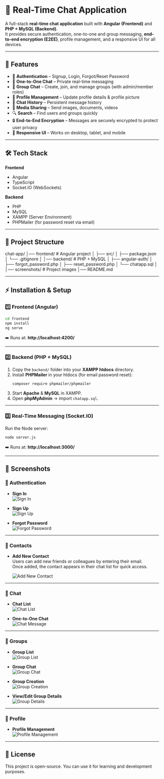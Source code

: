 # 💬 Real-Time Chat Application

A full-stack **real-time chat application** built with **Angular (Frontend)** and **PHP + MySQL (Backend)**.  
It provides secure authentication, one-to-one and group messaging, **end-to-end encryption (E2EE)**, 
profile management, and a responsive UI for all devices.

---

## 🚀 Features
- 🔐 **Authentication** – Signup, Login, Forgot/Reset Password
- 💬 **One-to-One Chat** – Private real-time messaging
- 👥 **Group Chat** – Create, join, and manage groups (with admin/member roles)
- 👤 **Profile Management** – Update profile details & profile picture
- 📜 **Chat History** – Persistent message history
- 📂 **Media Sharing** – Send images, documents, videos
- 🔍 **Search** – Find users and groups quickly
- 🔒 **End-to-End Encryption** – Messages are securely encrypted to protect user privacy
- 📱 **Responsive UI** – Works on desktop, tablet, and mobile

---

## 🛠 Tech Stack
**Frontend**
- Angular
- TypeScript
- Socket.IO (WebSockets)

**Backend**
- PHP
- MySQL
- XAMPP (Server Environment)
- PHPMailer (for password reset via email)

---

## 📂 Project Structure

chat-app/
│── frontend/ # Angular project
│   ├── src/
│   ├── package.json
│   └── .gitignore
│
│── backend/ # PHP + MySQL
│   ├── angular-auth/
│   ├── forgot_password.php
│   ├── reset_password.php
│   └── chatapp.sql
│
│── screenshots/ # Project images
│── README.md

---

## ⚡ Installation & Setup

### 1️⃣ Frontend (Angular)
```bash
cd frontend
npm install
ng serve
```
➡️ Runs at: **http://localhost:4200/**

---

### 2️⃣ Backend (PHP + MySQL)
1. Copy the `backend/` folder into your **XAMPP htdocs** directory.
2. Install **PHPMailer** in your htdocs (for email password reset):  
   ```bash
   composer require phpmailer/phpmailer
   ```
3. Start **Apache** & **MySQL** in XAMPP.
4. Open **phpMyAdmin** → import `chatapp.sql`.

---

### 3️⃣ Real-Time Messaging (Socket.IO)
Run the Node server:
```bash
node server.js
```
➡️ Runs at: **http://localhost:3000/**

---

## 📸 Screenshots

### 🔑 Authentication
- **Sign In**  
  ![Sign In](screenshots/sign_in.png)

- **Sign Up**  
  ![Sign Up](screenshots/sign_up.png)

- **Forgot Password**  
  ![Forgot Password](screenshots/forgot_password.png)

---

### 📇 Contacts
- **Add New Contact**  
  Users can add new friends or colleagues by entering their email.  
  Once added, the contact appears in their chat list for quick access.  

  ![Add New Contact](screenshots/add_new_contact.png)

---

### 💬 Chat
- **Chat List**  
  ![Chat List](screenshots/chat_list.png)

- **One-to-One Chat**  
  ![Chat Message](screenshots/chat_msg.png)

---

### 👥 Groups
- **Group List**  
  ![Group List](screenshots/group_list.png)

- **Group Chat**  
  ![Group Chat](screenshots/group_msg.png)

- **Group Creation**  
  ![Group Creation](screenshots/group_creation.png)

- **View/Edit Group Details**  
  ![Group Details](screenshots/view_or_edit_group_details.png)

---

### 👤 Profile
- **Profile Management**  
  ![Profile Management](screenshots/profile_management.png)

---

## 📜 License
This project is open-source. You can use it for learning and development purposes.
